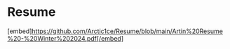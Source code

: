 # Resume

[embed]https://github.com/Arctic1ce/Resume/blob/main/Artin%20Resume%20-%20Winter%202024.pdf[/embed]
